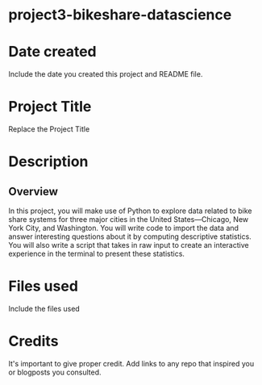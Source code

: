 # project3-bikeshare-datascience
# Date created
Include the date you created this project and README file.

# Project Title
Replace the Project Title

# Description

   ## Overview
In this project, you will make use of Python to explore data related to bike share systems for three major cities in the United States—Chicago, New York City, and Washington. You will write code to import the data and answer interesting questions about it by computing descriptive statistics. You will also write a script that takes in raw input to create an interactive experience in the terminal to present these statistics.

# Files used
Include the files used

# Credits
It's important to give proper credit. Add links to any repo that inspired you or blogposts you consulted.



### 
